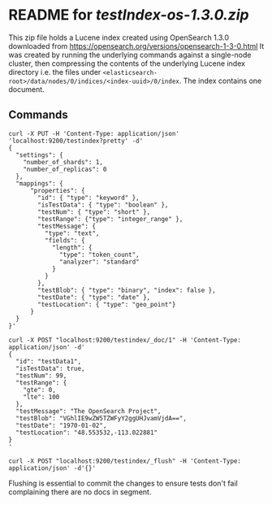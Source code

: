# README for _testIndex-os-1.3.0.zip_

This zip file holds a Lucene index created using OpenSearch 1.3.0 downloaded from https://opensearch.org/versions/opensearch-1-3-0.html
It was created by running the underlying commands against a single-node cluster,
then compressing the contents of the underlying Lucene index directory i.e.
the files under `<elasticsearch-root>/data/nodes/0/indices/<index-uuid>/0/index`.
The index contains one document.

## Commands

```
curl -X PUT -H 'Content-Type: application/json' 'localhost:9200/testindex?pretty' -d'
{
  "settings": {
    "number_of_shards": 1,
    "number_of_replicas": 0
  },
  "mappings": {
      "properties": {
        "id": { "type": "keyword" },
        "isTestData": { "type": "boolean" },
        "testNum": { "type": "short" },
        "testRange": {"type": "integer_range" },
        "testMessage": {
          "type": "text",
          "fields": {
            "length": {
              "type": "token_count",
              "analyzer": "standard"
            }
          }
        },
        "testBlob": { "type": "binary", "index": false },
        "testDate": { "type": "date" },
        "testLocation": { "type": "geo_point"}
      }
  }
}'

curl -X POST "localhost:9200/testindex/_doc/1" -H 'Content-Type: application/json' -d'
{
  "id": "testData1",
  "isTestData": true,
  "testNum": 99,
  "testRange": {
    "gte": 0,
    "lte": 100
  },
  "testMessage": "The OpenSearch Project",
  "testBlob": "VGhlIE9wZW5TZWFyY2ggUHJvamVjdA==",
  "testDate": "1970-01-02",
  "testLocation": "48.553532,-113.022881"
}
'

curl -X POST "localhost:9200/testindex/_flush" -H 'Content-Type: application/json' -d'{}'
```
Flushing is essential to commit the changes to ensure tests don't fail complaining there are no docs in segment.
